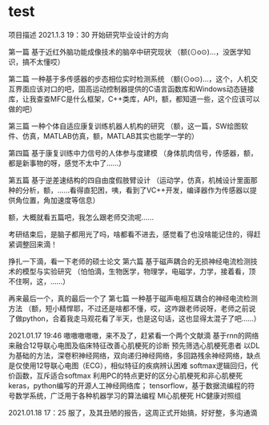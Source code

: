 # test
 项目描述
2021.1.3   19：30  开始研究毕业设计的方向

第一篇 基于近红外脑功能成像技术的脑卒中研究现状 
（额(⊙o⊙)…，没医学知识，搞不太懂哎）

第二篇 一种基于多传感器的步态相位实时检测系统 
（额(⊙o⊙)…，这个，人机交互界面应该对口的吧，固高运动控制器提供的C语言函数库和Windows动态链接库，让我查查MFC是什么框架，C++类库，API，额，都知道一些，这个应该可以做的吧）

第三篇 一种个体自适应康复训练机器人机构的研究
（额，这一篇，SW绘图软件、仿真，MATLAB仿真，额，MATLAB其实也能学一学的）

第四篇 基于康复训练中力信号的人体参与度建模
（身体肌肉信号，传感器，额，都是新事物的呀，感觉不太中了......）

第五篇 基于逆差速结构的四自由度假肢臂设计
（运动学，仿真，机械设计里面那种的分析，额，......看得直犯困，咦，看到了VC++开发，编译器作为传感器以提供角位置，角加速度等信息）

额，大概就看五篇吧，我怎么跟老师交流呢......

考研结束后，是脑子都用光了吗，啥都看不进去，感觉看了也没啥能记住的，得赶紧调整回来滴！

挣扎一下滴，看一下老师的硕士论文 第六篇 基于磁声耦合的无损神经电流检测技术的模型与实验研究
（怕怕滴，生物医学，物理学，电磁学，力学，接着看，顶不住啊，这，......）

再来最后一个，真的最后一个了 第七篇 一种基于磁声电相互耦合的神经电流检测方法
（额，短小精悍耶，不过还是啥都不懂，哎，这咋跟老师说呀，老师之前说了做python，合着我走马观花看了半天，也是这句话，这也显得太混子了吧......）

2021.01.17   19:46
   嗷嗷嗷嗷嗷，来不及了，赶紧看一个两个文献滴
   基于rnn的网络来融合12导联心电图及临床特征改善心肌梗死的诊断
      预先筛选心肌梗死患者
      以DL为基础的方法，深卷积神经网络，双向递归神经网络，多回路残余神经网络，缺点是仅使用12导联心电图（ECG），相似特征的疾病辨认困难
      softmax逻辑回归，代价函数，互斥适合softmax
      利用PC的特点更好的区分心肌梗死和非心肌梗死
      keras，python编写的开源人工神经网络库； tensorflow，基于数据流编程的符号数学系统，广泛用于各种机器学习的算法编程
      MI心肌梗死 HC健康对照组 
      
  2021.01.18
      17：25 服了，及其丑陋的报告，这周正式开始搞，好好整，多沟通滴
